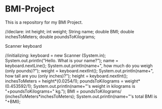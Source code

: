 # BMI-Project
This is a repository for my BMI Project.

//declare:
int height;
int weight;
String name;
double BMI;
double inchesToMeters;
double poundsToKilograms;

Scanner keyboard

//initializing:
keyboard = new Scanner (System.in);
System.out.println("Hello. What is your name?");
name = keyboard.nextLine();
System.out.println(name+", how much do you weigh (only pounds)?");
weight = keyboard.nextInt();
System.out.println(name+", how tall are you (only inches)?");
height = keyboard.nextInt();
inchesToMeters = height*(0.0254/1);
poundsToKilograms = weight*(0.453592/1);
System.out.println(name+"'s weight in kilograms is "+poundsToKilograms+" kg.");
BMI = poundsToKilograms/ (inchesToMeters*inchesToMeters);
System.out.println(name+"'s total BMI is "+BMI);
